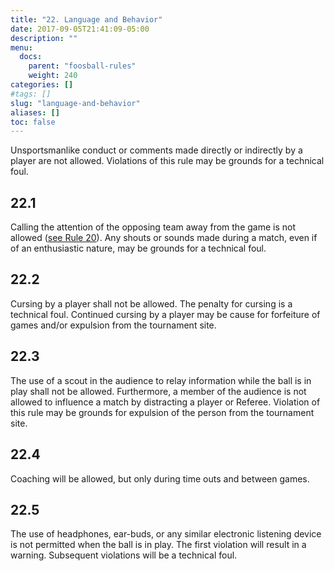 ```yaml
---
title: "22. Language and Behavior"
date: 2017-09-05T21:41:09-05:00
description: ""
menu:
  docs:
    parent: "foosball-rules"
    weight: 240
categories: []
#tags: []
slug: "language-and-behavior"
aliases: []
toc: false
---
```


Unsportsmanlike conduct or comments made directly or indirectly by a player are not allowed. Violations of this rule may be grounds for a technical foul.

## 22.1

Calling the attention of the opposing team away from the game is not allowed ([see Rule 20](/foosball-rules/distraction/)). Any shouts or sounds made during a match, even if of an enthusiastic nature, may be grounds for a technical foul.

## 22.2

Cursing by a player shall not be allowed. The penalty for cursing is a technical foul. Continued cursing by a player may be cause for forfeiture of games and/or expulsion from the tournament site.

## 22.3

The use of a scout in the audience to relay information while the ball is in play shall not be allowed. Furthermore, a member of the audience is not allowed to influence a match by distracting a player or Referee. Violation of this rule may be grounds for expulsion of the person from the tournament site.

## 22.4

Coaching will be allowed, but only during time outs and between games.

## 22.5

The use of headphones, ear-buds, or any similar electronic listening device is not permitted when the ball is in play. The first violation will result in a warning. Subsequent violations will be a technical foul.